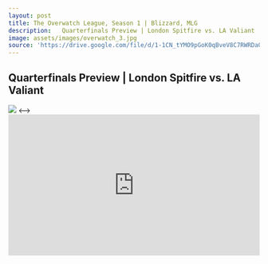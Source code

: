 ```yaml
---
layout: post
title: The Overwatch League, Season 1 | Blizzard, MLG  
description:   Quarterfinals Preview | London Spitfire vs. LA Valiant    
image: assets/images/overwatch_3.jpg
source: 'https://drive.google.com/file/d/1-1CN_tYMO9pGoK0qBveV8C7RWRDa0pBo/preview'
---
```

<h2>  Quarterfinals Preview | London Spitfire vs. LA Valiant   </h2>
<!-->
<a id="link" href="https://drive.google.com/file/d/1-1CN_tYMO9pGoK0qBveV8C7RWRDa0pBo/preview" target="_blank"><img src="/assets/images/overwatch_3.jpg"></a>
<-->
<style>.embed-container {
            position: relative; 
            padding-bottom: 56.25%; 
            height: 0; 
            overflow: hidden; 
            max-width: 100%; 
        }
        .embed-container iframe, 
        .embed-container object, 
        .embed-container embed { 
            position: absolute; 
            top: 0; 
            left: 0; 
            width: 100%; 
            height: 100%; }
</style>

<div class='embed-container'>
    <iframe src='https://drive.google.com/file/d/1-1CN_tYMO9pGoK0qBveV8C7RWRDa0pBo/preview' frameborder='0' allowfullscreen></iframe>
</div>